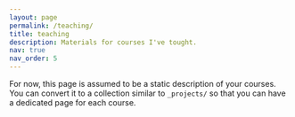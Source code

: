 ```yaml
---
layout: page
permalink: /teaching/
title: teaching
description: Materials for courses I've tought.
nav: true
nav_order: 5
---
```


For now, this page is assumed to be a static description of your courses. You can convert it to a collection similar to `_projects/` so that you can have a dedicated page for each course.

<!-- Organize your courses by years, topics, or universities, however you like! -->
